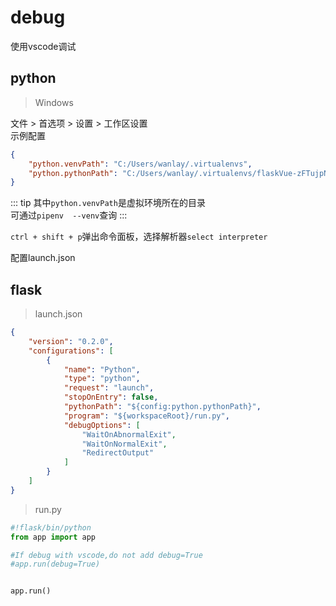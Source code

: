 # debug
使用vscode调试
## python
>Windows

文件 > 首选项 > 设置 > 工作区设置  
示例配置
```json
{
    "python.venvPath": "C:/Users/wanlay/.virtualenvs",
    "python.pythonPath": "C:/Users/wanlay/.virtualenvs/flaskVue-zFTujpNl/Scripts/python.exe",
}
```
::: tip
其中`python.venvPath`是虚拟环境所在的目录  
可通过`pipenv  --venv`查询
:::

`ctrl + shift + p`弹出命令面板，选择解析器`select interpreter`

配置launch.json
## flask
>launch.json

```json
{
    "version": "0.2.0",
    "configurations": [
        {
            "name": "Python",
            "type": "python",
            "request": "launch",
            "stopOnEntry": false,
            "pythonPath": "${config:python.pythonPath}",
            "program": "${workspaceRoot}/run.py",
            "debugOptions": [
                "WaitOnAbnormalExit",
                "WaitOnNormalExit",
                "RedirectOutput"
            ]
        }
    ]
}
```
> run.py

```python
#!flask/bin/python
from app import app

#If debug with vscode,do not add debug=True
#app.run(debug=True)


app.run()
```

